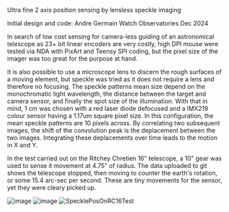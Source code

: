 Ultra fine 2 axis position sensing by lensless speckle imaging

Initial design and code:
Andre Germain
Watch Observatories
Dec 2024

In search of low cost sensing for camera-less guiding of an astronomical telescope as 23+ bit linear encoders are very costly, high DPI mouse were tested via NDA with PixArt and Teensy SPI coding, but the pixel size of the imager was too great for the purpose at hand.

It is also possible to use a microscope lens to discern the rough surfaces of a moving element, but speckle was tried as it does not require a lens and therefore no focusing. The speckle patterns mean size depend on the monochromatic light wavelength, the distance between the target and camera sensor, and finally the spot size of the illumination. 
With that in mind, 1 cm was chosen with a red laser diode defocused and a IMX219 colour sensor having a 1.17um square pixel size. In this configuration, the mean speckle patterns are 10 pixels across. By correlating two subsequent images, the shift of the convolution peak is the deplacement between the two images.
Integrating these deplacements over time leads to the motion in X and Y.

In the test carried out on the Ritchey Chretien 16" telescope, a 10" gear was used to sense it movement at 4.75" of radius. The data uploaded to git shows the telescope stopped, then moving to counter the earth's rotation, or some 15.4 arc-sec per second. These are tiny movements for the sensor, yet they were cleary picked up.

![image](https://github.com/user-attachments/assets/537c1062-1d94-4c1a-acce-21fd1c6084c2)
![image](https://github.com/user-attachments/assets/c5438a07-181f-4da7-8e00-7d4fd7031368)
![SpecklePosOnRC16Test](https://github.com/user-attachments/assets/6a2c5a76-77ae-48e5-a86d-81cae0100f35)
